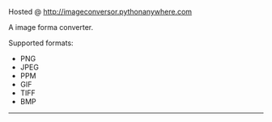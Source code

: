 Hosted @ http://imageconversor.pythonanywhere.com

A image forma converter.

Supported formats:

- PNG
- JPEG
- PPM
- GIF
- TIFF
- BMP

---